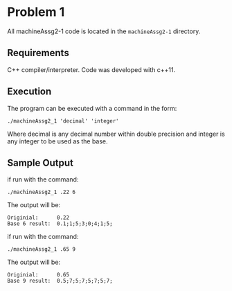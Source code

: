 # Problem 1

All machineAssg2-1 code is located in the `machineAssg2-1` directory. 

## Requirements

C++ compiler/interpreter. Code was developed with c++11. 


## Execution

The program can be executed with a command in the form:
```
./machineAssg2_1 'decimal' 'integer'
```
Where decimal is any decimal number within double precision and integer is any integer to be used as the base. 


## Sample Output

if run with the command: 

```
./machineAssg2_1 .22 6
```
The output will be:
```
Originial:		0.22
Base 6 result:	0.1;1;5;3;0;4;1;5;
```

if run with the command: 

```
./machineAssg2_1 .65 9
```

The output will be:
```
Originial:		0.65
Base 9 result:	0.5;7;5;7;5;7;5;7;
```
